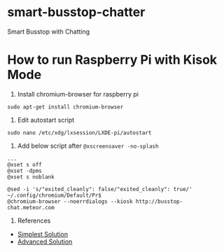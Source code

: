 # smart-busstop-chatter
Smart Busstop with Chatting

# How to run Raspberry Pi with Kisok Mode

1. Install chromium-browser for raspberry pi

  ```
  sudo apt-get install chromium-browser
  ```

1. Edit autostart script

  ```
  sudo nano /etc/xdg/lxsession/LXDE-pi/autostart
  ```

1. Add below script after ```@xscreensaver -no-splash```

  ```
  ...
  @xset s off
  @xset -dpms
  @xset s noblank

  @sed -i 's/"exited_cleanly": false/"exited_cleanly": true/' ~/.config/chromium/Default/Pr$
  @chromium-browser --noerrdialogs --kiosk http://busstop-chat.meteor.com
  ```
1. References
  - [Simplest Solution](https://www.danpurdy.co.uk/web-development/raspberry-pi-kiosk-screen-tutorial/)
  - [Advanced Solution](http://blogs.wcode.org/2013/09/howto-boot-your-raspberry-pi-into-a-fullscreen-browser-kiosk/)
